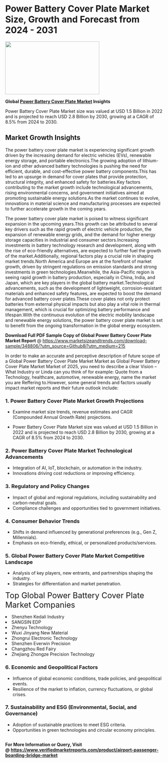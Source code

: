 <H1>Power Battery Cover Plate Market Size, Growth and Forecast from 2024 - 2031</H1><img class="aligncenter size-medium wp-image-584254" src="https://thirdeyenews.in/wp-content/uploads/2024/09/Global-Market-Research-300x168.jpeg" alt="" width="300" height="168" /><p><strong>Global&nbsp;<a href="https://www.marketsizeandtrends.com/download-sample/348806/?utm_source=Github8j?utm_medium=215">Power Battery Cover Plate Market</a> Insights</strong></p><p>Power Battery Cover Plate Market size was valued at USD 1.5 Billion in 2022 and is projected to reach USD 2.8 Billion by 2030, growing at a CAGR of 8.5% from 2024 to 2030.</p><p><h2>Market Growth Insights</h2> <p>The power battery cover plate market is experiencing significant growth driven by the increasing demand for electric vehicles (EVs), renewable energy storage, and portable electronics.The growing adoption of lithium-ion and other advanced battery technologies is pushing the need for efficient, durable, and cost-effective power battery components.This has led to an upsurge in demand for cover plates that provide protection, structural integrity, and enhanced safety for batteries.Key factors contributing to the market growth include technological advancements, rising environmental concerns, and government initiatives aimed at promoting sustainable energy solutions.As the market continues to evolve, innovations in material science and manufacturing processes are expected to further accelerate growth in the coming years.</p> <p>The power battery cover plate market is poised to witness significant expansion in the upcoming years.This growth can be attributed to several key drivers such as the rapid growth of electric vehicle production, the expansion of renewable energy grids, and the demand for higher energy storage capacities in industrial and consumer sectors.Increasing investments in battery technology research and development, along with the rise of eco-friendly alternatives, are expected to further fuel the growth of the market.Additionally, regional factors play a crucial role in shaping market trends.North America and Europe are at the forefront of market growth, driven by stringent regulations on emission standards and strong investments in green technologies.Meanwhile, the Asia-Pacific region is seeing rapid growth in battery production, especially in China, India, and Japan, which are key players in the global battery market.Technological advancements, such as the development of lightweight, corrosion-resistant materials and enhanced safety features, are expected to boost the demand for advanced battery cover plates.These cover plates not only protect batteries from external physical impacts but also play a vital role in thermal management, which is crucial for optimizing battery performance and lifespan.With the continuous evolution of the electric mobility landscape and renewable energy solutions, the power battery cover plate market is set to benefit from the ongoing transformation in the global energy ecosystem.</p> <p><span class=""><strong>Download Full PDF Sample Copy of Global Power Battery Cover Plate Market Report</strong> @ <a href="https://www.marketsizeandtrends.com/download-sample/348806/?utm_source=Github8j?utm_medium=215" target="_blank">https://www.marketsizeandtrends.com/download-sample/348806/?utm_source=Github8j?utm_medium=215</a></span></p><p>In order to make an accurate and perceptive description of future scope of a Global&nbsp;Power Battery Cover Plate Market Market as Global&nbsp;Power Battery Cover Plate Market Market of 2025, you need to describe a clear Vision &ndash; What Industry or Linda can you think of for example: Quote from a Technology, healthcare, automotive, renewable energy, name the market you are Reffering to.However, some general trends and factors usually impact market reports and their future outlook include:</p><h3>1.&nbsp;<strong>Power Battery Cover Plate Market Growth Projections</strong></h3><ul><li>Examine market size trends, revenue estimates and CAGR (Compounded Annual Growth Rate) projections.</li><li><p>Power Battery Cover Plate Market size was valued at USD 1.5 Billion in 2022 and is projected to reach USD 2.8 Billion by 2030, growing at a CAGR of 8.5% from 2024 to 2030.</p></li></ul><h3>2.&nbsp;<strong>Power Battery Cover Plate Market Technological Advancements</strong></h3><ul><li>Integration of AI, IoT, blockchain, or automation in the industry.</li><li>Innovations driving cost reductions or improving efficiency.</li></ul><h3>3.&nbsp;<strong>Regulatory and Policy Changes</strong></h3><ul><li>Impact of global and regional regulations, including sustainability and carbon-neutral goals.</li><li>Compliance challenges and opportunities tied to government initiatives.</li></ul><h3>4.&nbsp;<strong>Consumer Behavior Trends</strong></h3><ul><li>Shifts in demand influenced by generational preferences (e.g., Gen Z, Millennials).</li><li>Emphasis on eco-friendly, ethical, or personalized products/services.</li></ul><h3>5.&nbsp;<strong>Global Power Battery Cover Plate Market Competitive Landscape</strong></h3><ul><li>Analysis of key players, new entrants, and partnerships shaping the industry.</li><li>Strategies for differentiation and market penetration.</li></ul><p data-pm-slice="1 1 []"><span style="color: inherit; font-family: inherit; font-size: 25px;">Top Global Power Battery Cover Plate Market Companies</span></p><div class="" data-test-id=""><p><li>Shenzhen Kedali Industry</li><li> SANGSIN EDP</li><li> Zhenyu Technology</li><li> Wuxi Jinyang New Material</li><li> Zhongrui Electronic Technology</li><li> Shenzhen Everwin Precision</li><li> Changzhou Red Fairy</li><li> Zhejiang Zhongze Precision Technology</li></p></div><h3>6.&nbsp;<strong>Economic and Geopolitical Factors</strong></h3><ul><li>Influence of global economic conditions, trade policies, and geopolitical events.</li><li>Resilience of the market to inflation, currency fluctuations, or global crises.</li></ul><h3>7.&nbsp;<strong>Sustainability and ESG (Environmental, Social, and Governance)</strong></h3><ul><li>Adoption of sustainable practices to meet ESG criteria.</li><li>Opportunities in green technologies and circular economy principles.</li></ul><h2><strong style="font-size: 14px;">For More Information or Query, Visit @&nbsp;</strong><a style="background-color: #ffffff; font-size: 14px;" href="https://www.marketsizeandtrends.com/report/power-battery-cover-plate-market/" target="_blank">https://www.verifiedmarketreports.com/product/airport-passenger-boarding-bridge-market</a></h2>